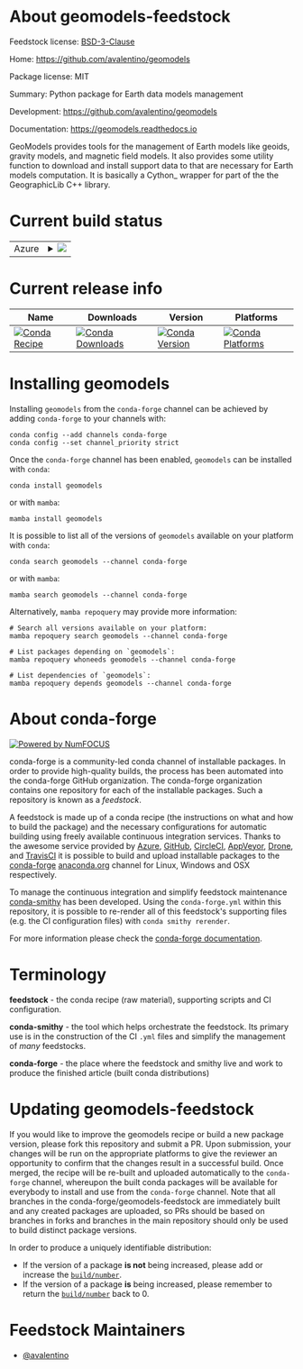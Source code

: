 About geomodels-feedstock
=========================

Feedstock license: [BSD-3-Clause](https://github.com/conda-forge/geomodels-feedstock/blob/main/LICENSE.txt)

Home: https://github.com/avalentino/geomodels

Package license: MIT

Summary: Python package for Earth data models management

Development: https://github.com/avalentino/geomodels

Documentation: https://geomodels.readthedocs.io

GeoModels provides tools for the management of Earth models like
geoids, gravity models, and magnetic field models.
It also provides some utility function to download and install
support data to that are necessary for Earth models computation.
It is basically a Cython_ wrapper for part of the the GeographicLib
C++ library.


Current build status
====================


<table>
    
  <tr>
    <td>Azure</td>
    <td>
      <details>
        <summary>
          <a href="https://dev.azure.com/conda-forge/feedstock-builds/_build/latest?definitionId=24636&branchName=main">
            <img src="https://dev.azure.com/conda-forge/feedstock-builds/_apis/build/status/geomodels-feedstock?branchName=main">
          </a>
        </summary>
        <table>
          <thead><tr><th>Variant</th><th>Status</th></tr></thead>
          <tbody><tr>
              <td>linux_64_python3.10.____cpython</td>
              <td>
                <a href="https://dev.azure.com/conda-forge/feedstock-builds/_build/latest?definitionId=24636&branchName=main">
                  <img src="https://dev.azure.com/conda-forge/feedstock-builds/_apis/build/status/geomodels-feedstock?branchName=main&jobName=linux&configuration=linux%20linux_64_python3.10.____cpython" alt="variant">
                </a>
              </td>
            </tr><tr>
              <td>linux_64_python3.11.____cpython</td>
              <td>
                <a href="https://dev.azure.com/conda-forge/feedstock-builds/_build/latest?definitionId=24636&branchName=main">
                  <img src="https://dev.azure.com/conda-forge/feedstock-builds/_apis/build/status/geomodels-feedstock?branchName=main&jobName=linux&configuration=linux%20linux_64_python3.11.____cpython" alt="variant">
                </a>
              </td>
            </tr><tr>
              <td>linux_64_python3.12.____cpython</td>
              <td>
                <a href="https://dev.azure.com/conda-forge/feedstock-builds/_build/latest?definitionId=24636&branchName=main">
                  <img src="https://dev.azure.com/conda-forge/feedstock-builds/_apis/build/status/geomodels-feedstock?branchName=main&jobName=linux&configuration=linux%20linux_64_python3.12.____cpython" alt="variant">
                </a>
              </td>
            </tr><tr>
              <td>osx_64_python3.10.____cpython</td>
              <td>
                <a href="https://dev.azure.com/conda-forge/feedstock-builds/_build/latest?definitionId=24636&branchName=main">
                  <img src="https://dev.azure.com/conda-forge/feedstock-builds/_apis/build/status/geomodels-feedstock?branchName=main&jobName=osx&configuration=osx%20osx_64_python3.10.____cpython" alt="variant">
                </a>
              </td>
            </tr><tr>
              <td>osx_64_python3.11.____cpython</td>
              <td>
                <a href="https://dev.azure.com/conda-forge/feedstock-builds/_build/latest?definitionId=24636&branchName=main">
                  <img src="https://dev.azure.com/conda-forge/feedstock-builds/_apis/build/status/geomodels-feedstock?branchName=main&jobName=osx&configuration=osx%20osx_64_python3.11.____cpython" alt="variant">
                </a>
              </td>
            </tr><tr>
              <td>osx_64_python3.12.____cpython</td>
              <td>
                <a href="https://dev.azure.com/conda-forge/feedstock-builds/_build/latest?definitionId=24636&branchName=main">
                  <img src="https://dev.azure.com/conda-forge/feedstock-builds/_apis/build/status/geomodels-feedstock?branchName=main&jobName=osx&configuration=osx%20osx_64_python3.12.____cpython" alt="variant">
                </a>
              </td>
            </tr><tr>
              <td>win_64_python3.10.____cpython</td>
              <td>
                <a href="https://dev.azure.com/conda-forge/feedstock-builds/_build/latest?definitionId=24636&branchName=main">
                  <img src="https://dev.azure.com/conda-forge/feedstock-builds/_apis/build/status/geomodels-feedstock?branchName=main&jobName=win&configuration=win%20win_64_python3.10.____cpython" alt="variant">
                </a>
              </td>
            </tr><tr>
              <td>win_64_python3.11.____cpython</td>
              <td>
                <a href="https://dev.azure.com/conda-forge/feedstock-builds/_build/latest?definitionId=24636&branchName=main">
                  <img src="https://dev.azure.com/conda-forge/feedstock-builds/_apis/build/status/geomodels-feedstock?branchName=main&jobName=win&configuration=win%20win_64_python3.11.____cpython" alt="variant">
                </a>
              </td>
            </tr><tr>
              <td>win_64_python3.12.____cpython</td>
              <td>
                <a href="https://dev.azure.com/conda-forge/feedstock-builds/_build/latest?definitionId=24636&branchName=main">
                  <img src="https://dev.azure.com/conda-forge/feedstock-builds/_apis/build/status/geomodels-feedstock?branchName=main&jobName=win&configuration=win%20win_64_python3.12.____cpython" alt="variant">
                </a>
              </td>
            </tr>
          </tbody>
        </table>
      </details>
    </td>
  </tr>
</table>

Current release info
====================

| Name | Downloads | Version | Platforms |
| --- | --- | --- | --- |
| [![Conda Recipe](https://img.shields.io/badge/recipe-geomodels-green.svg)](https://anaconda.org/conda-forge/geomodels) | [![Conda Downloads](https://img.shields.io/conda/dn/conda-forge/geomodels.svg)](https://anaconda.org/conda-forge/geomodels) | [![Conda Version](https://img.shields.io/conda/vn/conda-forge/geomodels.svg)](https://anaconda.org/conda-forge/geomodels) | [![Conda Platforms](https://img.shields.io/conda/pn/conda-forge/geomodels.svg)](https://anaconda.org/conda-forge/geomodels) |

Installing geomodels
====================

Installing `geomodels` from the `conda-forge` channel can be achieved by adding `conda-forge` to your channels with:

```
conda config --add channels conda-forge
conda config --set channel_priority strict
```

Once the `conda-forge` channel has been enabled, `geomodels` can be installed with `conda`:

```
conda install geomodels
```

or with `mamba`:

```
mamba install geomodels
```

It is possible to list all of the versions of `geomodels` available on your platform with `conda`:

```
conda search geomodels --channel conda-forge
```

or with `mamba`:

```
mamba search geomodels --channel conda-forge
```

Alternatively, `mamba repoquery` may provide more information:

```
# Search all versions available on your platform:
mamba repoquery search geomodels --channel conda-forge

# List packages depending on `geomodels`:
mamba repoquery whoneeds geomodels --channel conda-forge

# List dependencies of `geomodels`:
mamba repoquery depends geomodels --channel conda-forge
```


About conda-forge
=================

[![Powered by
NumFOCUS](https://img.shields.io/badge/powered%20by-NumFOCUS-orange.svg?style=flat&colorA=E1523D&colorB=007D8A)](https://numfocus.org)

conda-forge is a community-led conda channel of installable packages.
In order to provide high-quality builds, the process has been automated into the
conda-forge GitHub organization. The conda-forge organization contains one repository
for each of the installable packages. Such a repository is known as a *feedstock*.

A feedstock is made up of a conda recipe (the instructions on what and how to build
the package) and the necessary configurations for automatic building using freely
available continuous integration services. Thanks to the awesome service provided by
[Azure](https://azure.microsoft.com/en-us/services/devops/), [GitHub](https://github.com/),
[CircleCI](https://circleci.com/), [AppVeyor](https://www.appveyor.com/),
[Drone](https://cloud.drone.io/welcome), and [TravisCI](https://travis-ci.com/)
it is possible to build and upload installable packages to the
[conda-forge](https://anaconda.org/conda-forge) [anaconda.org](https://anaconda.org/)
channel for Linux, Windows and OSX respectively.

To manage the continuous integration and simplify feedstock maintenance
[conda-smithy](https://github.com/conda-forge/conda-smithy) has been developed.
Using the ``conda-forge.yml`` within this repository, it is possible to re-render all of
this feedstock's supporting files (e.g. the CI configuration files) with ``conda smithy rerender``.

For more information please check the [conda-forge documentation](https://conda-forge.org/docs/).

Terminology
===========

**feedstock** - the conda recipe (raw material), supporting scripts and CI configuration.

**conda-smithy** - the tool which helps orchestrate the feedstock.
                   Its primary use is in the construction of the CI ``.yml`` files
                   and simplify the management of *many* feedstocks.

**conda-forge** - the place where the feedstock and smithy live and work to
                  produce the finished article (built conda distributions)


Updating geomodels-feedstock
============================

If you would like to improve the geomodels recipe or build a new
package version, please fork this repository and submit a PR. Upon submission,
your changes will be run on the appropriate platforms to give the reviewer an
opportunity to confirm that the changes result in a successful build. Once
merged, the recipe will be re-built and uploaded automatically to the
`conda-forge` channel, whereupon the built conda packages will be available for
everybody to install and use from the `conda-forge` channel.
Note that all branches in the conda-forge/geomodels-feedstock are
immediately built and any created packages are uploaded, so PRs should be based
on branches in forks and branches in the main repository should only be used to
build distinct package versions.

In order to produce a uniquely identifiable distribution:
 * If the version of a package **is not** being increased, please add or increase
   the [``build/number``](https://docs.conda.io/projects/conda-build/en/latest/resources/define-metadata.html#build-number-and-string).
 * If the version of a package **is** being increased, please remember to return
   the [``build/number``](https://docs.conda.io/projects/conda-build/en/latest/resources/define-metadata.html#build-number-and-string)
   back to 0.

Feedstock Maintainers
=====================

* [@avalentino](https://github.com/avalentino/)

